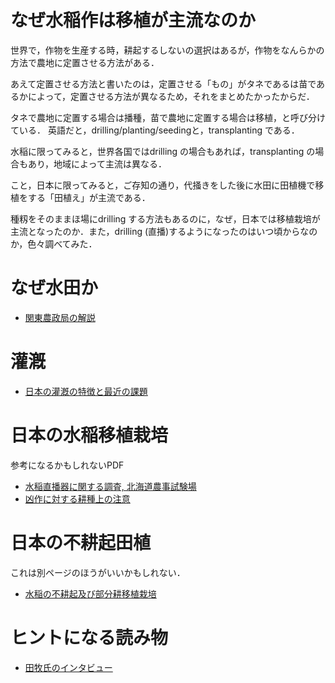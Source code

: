 # なぜ水稲作は移植が主流なのか

世界で，作物を生産する時，耕起するしないの選択はあるが，作物をなんらかの方法で農地に定置させる方法がある．

あえて定置させる方法と書いたのは，定置させる「もの」がタネであるは苗であるかによって，定置させる方法が異なるため，それをまとめたかったからだ．

タネで農地に定置する場合は播種，苗で農地に定置する場合は移植，と呼び分けている．
英語だと，drilling/planting/seedingと，transplanting である．

水稲に限ってみると，世界各国ではdrilling の場合もあれば，transplanting の場合もあり，地域によって主流は異なる．

こと，日本に限ってみると，ご存知の通り，代掻きをした後に水田に田植機で移植をする「田植え」が主流である．

種籾をそのままほ場にdrilling する方法もあるのに，なぜ，日本では移植栽培が主流となったのか．また，drilling (直播)するようになったのはいつ頃からなのか，色々調べてみた．

# なぜ水田か
- [関東農政局の解説](./kanto_03.md)

# 灌漑
- [日本の灌漑の特徴と最近の課題](https://www.maff.go.jp/j/nousin/keityo/mizu_sigen/pdf/panf05_j.pdf)

# 日本の水稲移植栽培
参考になるかもしれないPDF
- [水稲直播器に関する調査, 北海道農事試験場](https://agriknowledge.affrc.go.jp/RN/2030827175.pdf)
- [凶作に対する耕種上の注意](https://agriknowledge.affrc.go.jp/RN/2010827153.pdf)



# 日本の不耕起田植
これは別ページのほうがいいかもしれない．
- [水稲の不耕起及び部分耕移植栽培](https://agriknowledge.affrc.go.jp/RN/2030451518.pdf)


# ヒントになる読み物
- [田牧氏のインタビュー](https://smartagri-jp.com/management/2671)
